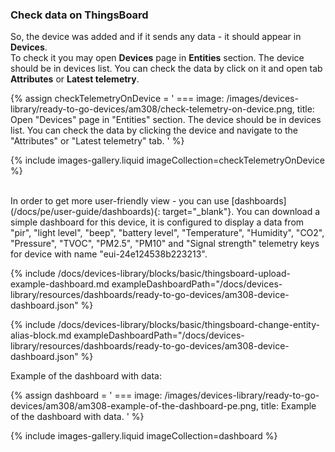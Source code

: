 ### Check data on ThingsBoard

So, the device was added and if it sends any data - it should appear in **Devices**.  
To check it you may open **Devices** page in **Entities** section.
The device should be in devices list. You can check the data by click on it and open tab **Attributes** or **Latest telemetry**.

{% assign checkTelemetryOnDevice = '
    ===
        image: /images/devices-library/ready-to-go-devices/am308/check-telemetry-on-device.png,
        title: Open "Devices" page in "Entities" section. The device should be in devices list. You can check the data by clicking the device and navigate to the "Attributes" or "Latest telemetry" tab.
'
%}

{% include images-gallery.liquid imageCollection=checkTelemetryOnDevice %}

<br>
In order to get more user-friendly view - you can use [dashboards](/docs/pe/user-guide/dashboards){: target="_blank"}.  
You can download a simple dashboard for this device, it is configured to display a data from "pir", "light level", "beep", "battery level", "Temperature", "Humidity", "CO2", "Pressure", "TVOC", "PM2.5", "PM10" and "Signal strength" telemetry keys for device with name "eui-24e124538b223213".

{% include /docs/devices-library/blocks/basic/thingsboard-upload-example-dashboard.md exampleDashboardPath="/docs/devices-library/resources/dashboards/ready-to-go-devices/am308-device-dashboard.json" %}

{% include /docs/devices-library/blocks/basic/thingsboard-change-entity-alias-block.md exampleDashboardPath="/docs/devices-library/resources/dashboards/ready-to-go-devices/am308-device-dashboard.json" %}

Example of the dashboard with data:

{% assign dashboard = '
    ===
        image: /images/devices-library/ready-to-go-devices/am308/am308-example-of-the-dashboard-pe.png,
        title: Example of the dashboard with data.
'
%}

{% include images-gallery.liquid imageCollection=dashboard %}